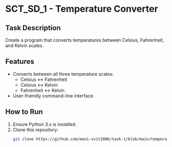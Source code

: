 # SCT_SD_1 - Temperature Converter

## Task Description
Create a program that converts temperatures between Celsius, Fahrenheit, and Kelvin scales.

## Features
- Converts between all three temperature scales:
  - Celsius ↔ Fahrenheit
  - Celsius ↔ Kelvin
  - Fahrenheit ↔ Kelvin
- User-friendly command-line interface.

## How to Run
1. Ensure Python 3.x is installed.
2. Clone this repository:
   ```bash
   git clone https://github.com/mani-vvit2006/task-1/blob/main/temperature_converter.py
